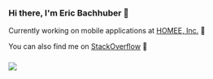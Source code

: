 ### Hi there, I'm Eric Bachhuber 👋

Currently working on mobile applications at [HOMEE, Inc.](https://www.homee.com/) 🔧

You can also find me on [StackOverflow](https://stackoverflow.com/users/5564847/eric-bachhuber) 💬

### 
![](https://github-readme-stats.vercel.app/api?username=bachhuberdesign&count_private=true&theme=tokyonight)
